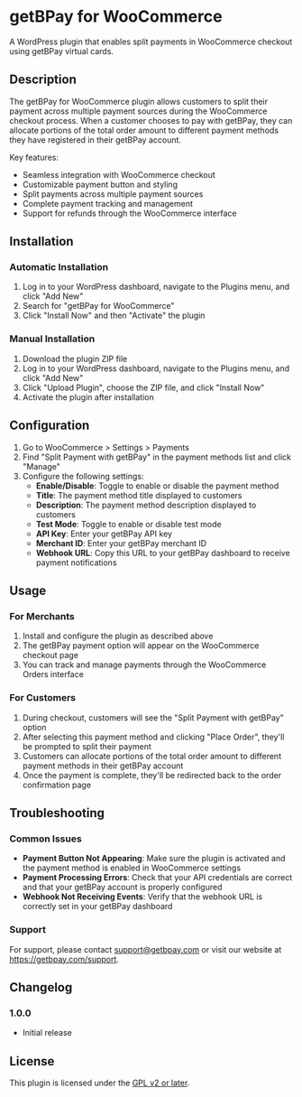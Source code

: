 # getBPay for WooCommerce

A WordPress plugin that enables split payments in WooCommerce checkout using getBPay virtual cards.

## Description

The getBPay for WooCommerce plugin allows customers to split their payment across multiple payment sources during the WooCommerce checkout process. When a customer chooses to pay with getBPay, they can allocate portions of the total order amount to different payment methods they have registered in their getBPay account.

Key features:
- Seamless integration with WooCommerce checkout
- Customizable payment button and styling
- Split payments across multiple payment sources
- Complete payment tracking and management
- Support for refunds through the WooCommerce interface

## Installation

### Automatic Installation
1. Log in to your WordPress dashboard, navigate to the Plugins menu, and click "Add New"
2. Search for "getBPay for WooCommerce"
3. Click "Install Now" and then "Activate" the plugin

### Manual Installation
1. Download the plugin ZIP file
2. Log in to your WordPress dashboard, navigate to the Plugins menu, and click "Add New"
3. Click "Upload Plugin", choose the ZIP file, and click "Install Now"
4. Activate the plugin after installation

## Configuration

1. Go to WooCommerce > Settings > Payments
2. Find "Split Payment with getBPay" in the payment methods list and click "Manage"
3. Configure the following settings:
   - **Enable/Disable**: Toggle to enable or disable the payment method
   - **Title**: The payment method title displayed to customers
   - **Description**: The payment method description displayed to customers
   - **Test Mode**: Toggle to enable or disable test mode
   - **API Key**: Enter your getBPay API key
   - **Merchant ID**: Enter your getBPay merchant ID
   - **Webhook URL**: Copy this URL to your getBPay dashboard to receive payment notifications

## Usage

### For Merchants
1. Install and configure the plugin as described above
2. The getBPay payment option will appear on the WooCommerce checkout page
3. You can track and manage payments through the WooCommerce Orders interface

### For Customers
1. During checkout, customers will see the "Split Payment with getBPay" option
2. After selecting this payment method and clicking "Place Order", they'll be prompted to split their payment
3. Customers can allocate portions of the total order amount to different payment methods in their getBPay account
4. Once the payment is complete, they'll be redirected back to the order confirmation page

## Troubleshooting

### Common Issues
- **Payment Button Not Appearing**: Make sure the plugin is activated and the payment method is enabled in WooCommerce settings
- **Payment Processing Errors**: Check that your API credentials are correct and that your getBPay account is properly configured
- **Webhook Not Receiving Events**: Verify that the webhook URL is correctly set in your getBPay dashboard

### Support
For support, please contact support@getbpay.com or visit our website at https://getbpay.com/support.

## Changelog

### 1.0.0
- Initial release

## License

This plugin is licensed under the [GPL v2 or later](https://www.gnu.org/licenses/gpl-2.0.html).